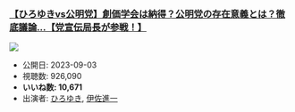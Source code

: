 ### [【ひろゆきvs公明党】創価学会は納得？公明党の存在意義とは？徹底議論…【党宣伝局長が参戦！】](https://www.youtube.com/watch?v=nd1_O8GADYw)
[![](https://img.youtube.com/vi/nd1_O8GADYw/sddefault.jpg)](https://www.youtube.com/watch?v=nd1_O8GADYw)
-   公開日: 2023-09-03
-   視聴数: 926,090
-   **いいね数: 10,671**
-   出演者: [ひろゆき](/rehacq_fan/people/ひろゆき "wikilink"), [伊佐進一](/rehacq_fan/people/伊佐進一 "wikilink")
